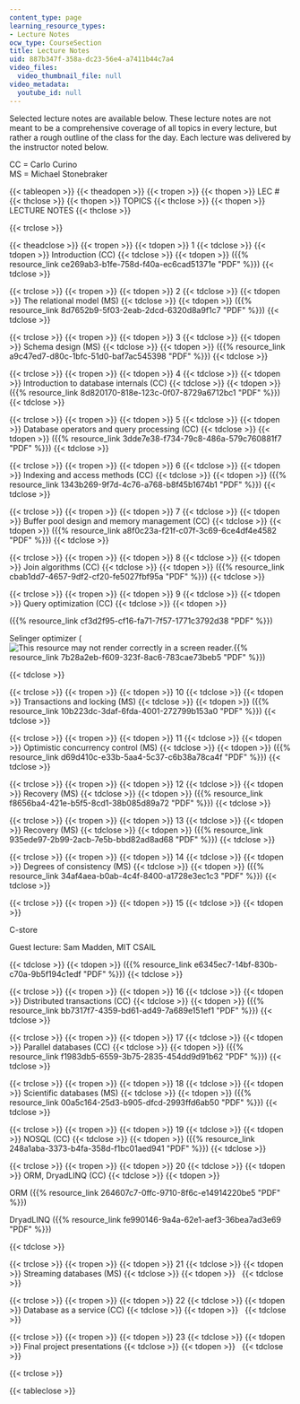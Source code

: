 ```yaml
---
content_type: page
learning_resource_types:
- Lecture Notes
ocw_type: CourseSection
title: Lecture Notes
uid: 887b347f-358a-dc23-56e4-a7411b44c7a4
video_files:
  video_thumbnail_file: null
video_metadata:
  youtube_id: null
---
```


Selected lecture notes are available below. These lecture notes are not meant to be a comprehensive coverage of all topics in every lecture, but rather a rough outline of the class for the day. Each lecture was delivered by the instructor noted below.

CC = Carlo Curino  
MS = Michael Stonebraker

{{< tableopen >}}
{{< theadopen >}}
{{< tropen >}}
{{< thopen >}}
LEC #
{{< thclose >}}
{{< thopen >}}
TOPICS
{{< thclose >}}
{{< thopen >}}
LECTURE NOTES
{{< thclose >}}

{{< trclose >}}

{{< theadclose >}}
{{< tropen >}}
{{< tdopen >}}
1
{{< tdclose >}}
{{< tdopen >}}
Introduction (CC)
{{< tdclose >}}
{{< tdopen >}}
({{% resource_link ce269ab3-b1fe-758d-f40a-ec6cad51371e "PDF" %}})
{{< tdclose >}}

{{< trclose >}}
{{< tropen >}}
{{< tdopen >}}
2
{{< tdclose >}}
{{< tdopen >}}
The relational model (MS)
{{< tdclose >}}
{{< tdopen >}}
({{% resource_link 8d7652b9-5f03-2eab-2dcd-6320d8a9f1c7 "PDF" %}})
{{< tdclose >}}

{{< trclose >}}
{{< tropen >}}
{{< tdopen >}}
3
{{< tdclose >}}
{{< tdopen >}}
Schema design (MS)
{{< tdclose >}}
{{< tdopen >}}
({{% resource_link a9c47ed7-d80c-1bfc-51d0-baf7ac545398 "PDF" %}})
{{< tdclose >}}

{{< trclose >}}
{{< tropen >}}
{{< tdopen >}}
4
{{< tdclose >}}
{{< tdopen >}}
Introduction to database internals (CC)
{{< tdclose >}}
{{< tdopen >}}
({{% resource_link 8d820170-818e-123c-0f07-8729a6712bc1 "PDF" %}})
{{< tdclose >}}

{{< trclose >}}
{{< tropen >}}
{{< tdopen >}}
5
{{< tdclose >}}
{{< tdopen >}}
Database operators and query processing (CC)
{{< tdclose >}}
{{< tdopen >}}
({{% resource_link 3dde7e38-f734-79c8-486a-579c760881f7 "PDF" %}})
{{< tdclose >}}

{{< trclose >}}
{{< tropen >}}
{{< tdopen >}}
6
{{< tdclose >}}
{{< tdopen >}}
Indexing and access methods (CC)
{{< tdclose >}}
{{< tdopen >}}
({{% resource_link 1343b269-9f7d-4c76-a768-b8f45b1674b1 "PDF" %}})
{{< tdclose >}}

{{< trclose >}}
{{< tropen >}}
{{< tdopen >}}
7
{{< tdclose >}}
{{< tdopen >}}
Buffer pool design and memory management (CC)
{{< tdclose >}}
{{< tdopen >}}
({{% resource_link a8f0c23a-f21f-c07f-3c69-6ce4df4e4582 "PDF" %}})
{{< tdclose >}}

{{< trclose >}}
{{< tropen >}}
{{< tdopen >}}
8
{{< tdclose >}}
{{< tdopen >}}
Join algorithms (CC)
{{< tdclose >}}
{{< tdopen >}}
({{% resource_link cbab1dd7-4657-9df2-cf20-fe5027fbf95a "PDF" %}})
{{< tdclose >}}

{{< trclose >}}
{{< tropen >}}
{{< tdopen >}}
9
{{< tdclose >}}
{{< tdopen >}}
Query optimization (CC)
{{< tdclose >}}
{{< tdopen >}}


({{% resource_link cf3d2f95-cf16-fa71-7f57-1771c3792d38 "PDF" %}})

Selinger optimizer (![This resource may not render correctly in a screen reader.](/images/inacessible.gif){{% resource_link 7b28a2eb-f609-323f-8ac6-783cae73beb5 "PDF" %}})


{{< tdclose >}}

{{< trclose >}}
{{< tropen >}}
{{< tdopen >}}
10
{{< tdclose >}}
{{< tdopen >}}
Transactions and locking (MS)
{{< tdclose >}}
{{< tdopen >}}
({{% resource_link 10b223dc-3daf-6fda-4001-272799b153a0 "PDF" %}})
{{< tdclose >}}

{{< trclose >}}
{{< tropen >}}
{{< tdopen >}}
11
{{< tdclose >}}
{{< tdopen >}}
Optimistic concurrency control (MS)
{{< tdclose >}}
{{< tdopen >}}
({{% resource_link d69d410c-e33b-5aa4-5c37-c6b38a78ca4f "PDF" %}})
{{< tdclose >}}

{{< trclose >}}
{{< tropen >}}
{{< tdopen >}}
12
{{< tdclose >}}
{{< tdopen >}}
Recovery (MS)
{{< tdclose >}}
{{< tdopen >}}
({{% resource_link f8656ba4-421e-b5f5-8cd1-38b085d89a72 "PDF" %}})
{{< tdclose >}}

{{< trclose >}}
{{< tropen >}}
{{< tdopen >}}
13
{{< tdclose >}}
{{< tdopen >}}
Recovery (MS)
{{< tdclose >}}
{{< tdopen >}}
({{% resource_link 935ede97-2b99-2acb-7e5b-bbd82ad8ad68 "PDF" %}})
{{< tdclose >}}

{{< trclose >}}
{{< tropen >}}
{{< tdopen >}}
14
{{< tdclose >}}
{{< tdopen >}}
Degrees of consistency (MS)
{{< tdclose >}}
{{< tdopen >}}
({{% resource_link 34af4aea-b0ab-4c4f-8400-a1728e3ec1c3 "PDF" %}})
{{< tdclose >}}

{{< trclose >}}
{{< tropen >}}
{{< tdopen >}}
15
{{< tdclose >}}
{{< tdopen >}}


C-store

Guest lecture: Sam Madden, MIT CSAIL


{{< tdclose >}}
{{< tdopen >}}
({{% resource_link e6345ec7-14bf-830b-c70a-9b5f194c1edf "PDF" %}})
{{< tdclose >}}

{{< trclose >}}
{{< tropen >}}
{{< tdopen >}}
16
{{< tdclose >}}
{{< tdopen >}}
Distributed transactions (CC)
{{< tdclose >}}
{{< tdopen >}}
({{% resource_link bb7317f7-4359-bd61-ad49-7a689e151ef1 "PDF" %}})
{{< tdclose >}}

{{< trclose >}}
{{< tropen >}}
{{< tdopen >}}
17
{{< tdclose >}}
{{< tdopen >}}
Parallel databases (CC)
{{< tdclose >}}
{{< tdopen >}}
({{% resource_link f1983db5-6559-3b75-2835-454dd9d91b62 "PDF" %}})
{{< tdclose >}}

{{< trclose >}}
{{< tropen >}}
{{< tdopen >}}
18
{{< tdclose >}}
{{< tdopen >}}
Scientific databases (MS)
{{< tdclose >}}
{{< tdopen >}}
({{% resource_link 00a5c164-25d3-b905-dfcd-2993ffd6ab50 "PDF" %}})
{{< tdclose >}}

{{< trclose >}}
{{< tropen >}}
{{< tdopen >}}
19
{{< tdclose >}}
{{< tdopen >}}
NOSQL (CC)
{{< tdclose >}}
{{< tdopen >}}
({{% resource_link 248a1aba-3373-b4fa-358d-f1bc01aed941 "PDF" %}})
{{< tdclose >}}

{{< trclose >}}
{{< tropen >}}
{{< tdopen >}}
20
{{< tdclose >}}
{{< tdopen >}}
ORM, DryadLINQ (CC)
{{< tdclose >}}
{{< tdopen >}}


ORM ({{% resource_link 264607c7-0ffc-9710-8f6c-e14914220be5 "PDF" %}})

DryadLINQ ({{% resource_link fe990146-9a4a-62e1-aef3-36bea7ad3e69 "PDF" %}})


{{< tdclose >}}

{{< trclose >}}
{{< tropen >}}
{{< tdopen >}}
21
{{< tdclose >}}
{{< tdopen >}}
Streaming databases (MS)
{{< tdclose >}}
{{< tdopen >}}
 
{{< tdclose >}}

{{< trclose >}}
{{< tropen >}}
{{< tdopen >}}
22
{{< tdclose >}}
{{< tdopen >}}
Database as a service (CC)
{{< tdclose >}}
{{< tdopen >}}
 
{{< tdclose >}}

{{< trclose >}}
{{< tropen >}}
{{< tdopen >}}
23
{{< tdclose >}}
{{< tdopen >}}
Final project presentations
{{< tdclose >}}
{{< tdopen >}}
 
{{< tdclose >}}

{{< trclose >}}

{{< tableclose >}}